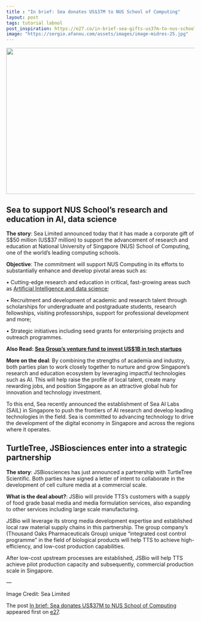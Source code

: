 ```yaml
---
title : "In brief: Sea donates US$37M to NUS School of Computing"
layout: post
tags: tutorial labnol
post_inspiration: https://e27.co/in-brief-sea-gifts-us37m-to-nus-school-of-computing-20210329/
image: "https://sergio.afanou.com/assets/images/image-midres-25.jpg"
---
```


<img loading="lazy" class="aligncenter size-full wp-image-412401" src="https://e27.co/wp-content/uploads/2021/03/Sea_.png" alt="" width="688" height="390" />
<h2>Sea to support NUS School&#8217;s research and education in AI, data science</h2>
<p><strong>The story</strong>: Sea Limited announced today that it has made a corporate gift of S$50 million (US$37 million) to support the advancement of research and education at National University of Singapore (NUS) School of Computing, one of the world&#8217;s leading computing schools.</p>
<p><strong>Objective</strong>: The commitment will support NUS Computing in its efforts to substantially enhance and develop pivotal areas such as:</p>
<p>• Cutting-edge research and education in critical, fast-growing areas such as <a rel="follow" href="https://e27.co/what-you-need-to-know-about-artificial-intelligence-and-its-compliments-to-data-science-20190424/">Artificial Intelligence and data science</a>;</p>
<p>• Recruitment and development of academic and research talent through scholarships for undergraduate and postgraduate students, research fellowships, visiting professorships, support for professional development and more;</p>
<p>• Strategic initiatives including seed grants for enterprising projects and outreach programmes.</p>
<p><strong>Also Read: <a rel="follow" href="https://e27.co/sea-groups-venture-fund-to-invest-us1b-in-tech-startups-20210303/">Sea Group’s venture fund to invest US$1B in tech startups</a></strong></p>
<p><strong>More on the deal</strong>: By combining the strengths of academia and industry, both parties plan to work closely together to nurture and grow Singapore&#8217;s research and education ecosystem by leveraging impactful technologies such as AI. This will help raise the profile of local talent, create many rewarding jobs, and position Singapore as an attractive global hub for innovation and technology investment.</p>
<p>To this end, Sea recently announced the establishment of Sea AI Labs (SAIL) in Singapore to push the frontiers of AI research and develop leading technologies in the field. Sea is committed to advancing technology to drive the development of the digital economy in Singapore and across the regions where it operates.</p>
<h2>TurtleTree, JSBiosciences enter into a strategic partnership</h2>
<p><strong>The story</strong>: JSBiosciences has just announced a partnership with TurtleTree Scientific. Both parties have signed a letter of intent to collaborate in the development of cell culture media at a commercial scale.</p>
<p><strong>What is the deal about?</strong>: JSBio will provide TTS&#8217;s customers with a supply of food grade basal media and media formulation services, also expanding to other services including large scale manufacturing.</p>
<p>JSBio will leverage its strong media development expertise and established local raw material supply chains in this partnership. The group company’s (Thousand Oaks Pharmaceuticals Group) unique &#8220;integrated cost control programme&#8221; in the field of biological products will help TTS to achieve high-efficiency, and low-cost production capabilities.</p>
<p>After low-cost upstream processes are established, JSBio will help TTS achieve pilot production capacity and subsequently, commercial production scale in Singapore.</p>
<p>&#8212;</p>
<p>Image Credit: Sea Limited</p>
<p>The post <a rel="nofollow" href="https://e27.co/in-brief-sea-gifts-us37m-to-nus-school-of-computing-20210329/">In brief: Sea donates US$37M to NUS School of Computing</a> appeared first on <a rel="nofollow" href="https://e27.co">e27</a>.</p>
